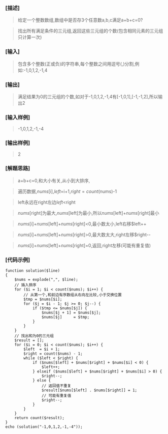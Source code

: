 ### [描述]
> 给定一个整数数组,数组中是否存3个任意数a,b,c满足a+b+c=0?

> 找出所有满足条件的三元组,返回这些三元组的个数(包含相同元素的三元组只计算一次)

### [输入]
> 包含多个整数(正或负)的字符串,每个整数之间用逗号(,)分割,例如:-1,0,1,2,-1,4

### [输出]
> 满足结果为0的三元组的个数,如对于-1,0,1,2,-1,4有[-1,0,1],[-1,-1,2],所以输出2

### [输入样例]
> -1,0,1,2,-1,-4

### [输出样例]
> 2

### [解题思路]
> a+b+c=0,和大小有关,从小到大排序,

> 遍历数据,$nums[$i],$left=$i+1,$right=count($nums)-1

> left永远在right左边$left<$right

> $nums[$right]为最大,$nums[$left]为最小,所以$nums[$left]+$nums[$right]最小

> $nums[$i]+$nums[$left]+$nums[$right]<0,最小数太小,left右移$left++

> $nums[$i]+$nums[$left]+$nums[$right]>0,最大数太大,right左移$right--

> $nums[$i]+$nums[$left]+$nums[$right]=0,返回,right左移(可能有重复值)

### [代码示例]
```
function solution($line)
{
    $nums = explode(",", $line);
    // 插入排序
    for ($i = 1; $i < count($nums); $i++) {
        // 从第一个,和前边有序数组从右向左比较,小于交换位置
        $tmp = $nums[$i];
        for ($j = $i - 1; $j >= 0; $j--) {
            if ($tmp <= $nums[$j]) {
                $nums[$j + 1] = $nums[$j];
                $nums[$j]     = $tmp;
            }
        }
    }
    // 找出和为0的三元组
    $result = [];
    for ($i = 0; $i < count($nums); $i++) {
        $left  = $i + 1;
        $right = count($nums) - 1;
        while ($left < $right) {
            if ($nums[$left] + $nums[$right] + $nums[$i] < 0) {
                $left++;
            } elseif ($nums[$left] + $nums[$right] + $nums[$i] > 0) {
                $right--;
            } else {
                // 返回值不重复
                $result[$nums[$left] . $nums[$right]] = 1;
                // 可能有重复值
                $right--;
            }
        }
    }
    return count($result);
}
echo (solution("-1,0,1,2,-1,-4"));
```

